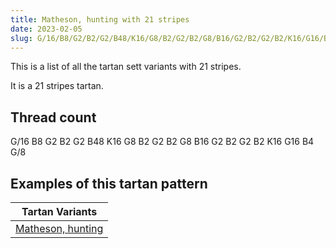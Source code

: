 ```yaml
---
title: Matheson, hunting with 21 stripes
date: 2023-02-05
slug: G/16/B8/G2/B2/G2/B48/K16/G8/B2/G2/B2/G8/B16/G2/B2/G2/B2/K16/G16/B4/G/8
---
```

This is a list of all the tartan sett variants with 21 stripes.

It is a 21 stripes tartan.


## Thread count
G/16 B8 G2 B2 G2 B48 K16 G8 B2 G2 B2 G8 B16 G2 B2 G2 B2 K16 G16 B4 G/8

## Examples of this tartan pattern

| Tartan Variants |
|---------------|
| [Matheson, hunting](/variants/g/16/b8/g2/b2/g2/b48/k16/g8/b2/g2/b2/g8/b16/g2/b2/g2/b2/k16/g16/b4/g/8-b304080-g008000-k000000)||
